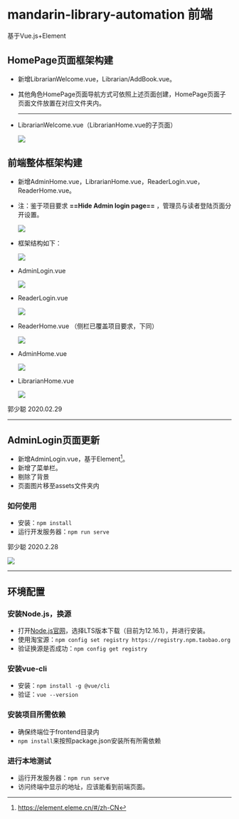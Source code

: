 # mandarin-library-automation 前端

基于Vue.js+Element

## HomePage页面框架构建

- 新增LibrarianWelcome.vue，Librarian/AddBook.vue。

- 其他角色HomePage页面导航方式可依照上述页面创建，HomePage页面子页面文件放置在对应文件夹内。

  ------


- LibrarianWelcome.vue（LibrarianHome.vue的子页面）

  ![](https://pic.guoshaocong.cn/uploads/small/4f03ad0b45355e9435a32e6ca7e0206d.jpg)

## 前端整体框架构建

- 新增AdminHome.vue，LibrarianHome.vue，ReaderLogin.vue，ReaderHome.vue。

- 注：鉴于项目要求 **==Hide Admin login page==** ，管理员与读者登陆页面分开设置。

  ![](https://pic.guoshaocong.cn/uploads/big/17867e1089c040ed539e688ea980fe63.jpg)

- 框架结构如下：

  ![](https://pic.guoshaocong.cn/uploads/small/7da58cd82113e1f7e0b2ddc93053e1ba.jpg)
  
- AdminLogin.vue

  ![](https://pic.guoshaocong.cn/uploads/small/09d8ec3b7801d12787a732ccee45a7e5.jpg)
  
- ReaderLogin.vue

  ![](https://pic.guoshaocong.cn/uploads/small/89464bbdc0f4ad66b3a068742dd55825.jpg)
  
- ReaderHome.vue （侧栏已覆盖项目要求，下同）

  ![](https://pic.guoshaocong.cn/uploads/small/68bfc903d8dd4e45375f7e124aad4528.jpg)

- AdminHome.vue

  ![](https://pic.guoshaocong.cn/uploads/small/49cc6c76615dfb769e4d69273abdccae.jpg)

- LibrarianHome.vue

  ![](https://pic.guoshaocong.cn/uploads/small/6c9d696c6870515f62a97d1a5b1b14f7.jpg)

郭少聪
2020.02.29

------


## AdminLogin页面更新

- 新增AdminLogin.vue，基于Element[^1]。
- 新增了菜单栏。
- 剔除了背景
- 页面图片移至assets文件夹内

[^1]: https://element.eleme.cn/#/zh-CN

### 如何使用

- 安装：`npm install`
- 运行开发服务器：`npm run serve`

郭少聪
2020.2.28

<img src="https://pic.guoshaocong.cn/uploads/small/01c984ecd3ddd480dd1ceba3c50cf8fa.jpg">

------


## 环境配置

### 安装Node.js，换源

- 打开[Node.js官网](https://nodejs.org/en/)，选择LTS版本下载（目前为12.16.1），并进行安装。
- 使用淘宝源：`npm config set registry https://registry.npm.taobao.org`
- 验证换源是否成功：`npm config get registry`

### 安装vue-cli

- 安装：`npm install -g @vue/cli`
- 验证：`vue --version`

### 安装项目所需依赖

- 确保终端位于frontend目录内
- `npm install`来按照package.json安装所有所需依赖

### 进行本地测试

- 运行开发服务器：`npm run serve`
- 访问终端中显示的地址，应该能看到前端页面。
